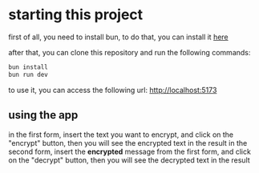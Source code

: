 # starting this project

first of all, you need to install bun, to do that, you can install it [here](https://bun.sh/)

after that, you can clone this repository and run the following commands:

```bash
bun install
bun run dev
```

to use it, you can access the following url: [http://localhost:5173](http://localhost:5173)

## using the app

in the first form, insert the text you want to encrypt, and click on the "encrypt" button, then you will see the encrypted text in the result
in the second form, insert the **encrypted** message from the first form, and click on the "decrypt" button, then you will see the decrypted text in the result
